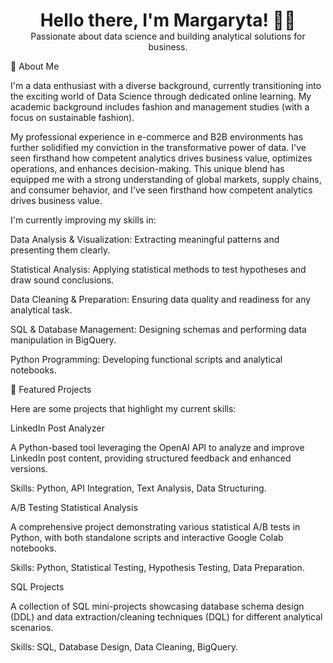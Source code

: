<div align="center">
<h1 style="margin-bottom: 0;">Hello there, I'm Margaryta! 👋✨</h1>
<p style="margin-top: 0;">Passionate about data science and building analytical solutions for business.</p>
</div>

🚀 About Me

I'm a data enthusiast with a diverse background, currently transitioning into the exciting world of Data Science through dedicated online learning. My academic background includes fashion and management studies (with a focus on sustainable fashion).

My professional experience in e-commerce and B2B environments has further solidified my conviction in the transformative power of data. I've seen firsthand how competent analytics drives business value, optimizes operations, and enhances decision-making. This unique blend has equipped me with a strong understanding of global markets, supply chains, and consumer behavior, and I've seen firsthand how competent analytics drives business value.

I'm currently improving my skills in:

Data Analysis & Visualization: Extracting meaningful patterns and presenting them clearly.

Statistical Analysis: Applying statistical methods to test hypotheses and draw sound conclusions.

Data Cleaning & Preparation: Ensuring data quality and readiness for any analytical task.

SQL & Database Management: Designing schemas and performing data manipulation in BigQuery.

Python Programming: Developing functional scripts and analytical notebooks.

🌟 Featured Projects

Here are some projects that highlight my current skills:

LinkedIn Post Analyzer

A Python-based tool leveraging the OpenAI API to analyze and improve LinkedIn post content, providing structured feedback and enhanced versions.

Skills: Python, API Integration, Text Analysis, Data Structuring.

A/B Testing Statistical Analysis

A comprehensive project demonstrating various statistical A/B tests in Python, with both standalone scripts and interactive Google Colab notebooks.

Skills: Python, Statistical Testing, Hypothesis Testing, Data Preparation.

SQL Projects

A collection of SQL mini-projects showcasing database schema design (DDL) and data extraction/cleaning techniques (DQL) for different analytical scenarios.

Skills: SQL, Database Design, Data Cleaning, BigQuery.

